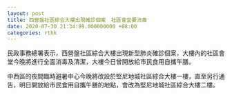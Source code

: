 ```yaml
---
layout: post
title: 西營盤社區綜合大樓出現確診個案　社區會堂要消毒
date: 2020-07-30 21:34:09.000000000 +08:00
categories: rthk
---
```


民政事務總署表示，西營盤社區綜合大樓出現新型肺炎確診個案，大樓內的社區會堂今晚將進行全面消毒及清潔，大樓今日曾開放給市民食用自攜午膳。

中西區的夜間臨時避暑中心今晚將改設於堅尼地城社區綜合大樓一樓，直至另行通告，明日開放給市民食用自攜午膳的地點，會改為堅尼地城社區綜合大樓二樓。
